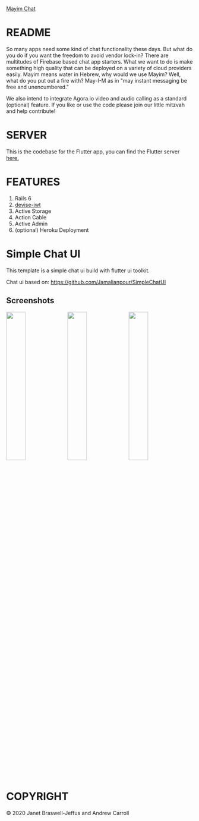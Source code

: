 [Mayim Chat](/graphics/mayim_logo.png?raw=true "Mayim Chat")

# README

So many apps need some kind of chat functionality these days. But what
do you do if you want the freedom to avoid vendor lock-in? There are
multitudes of Firebase based chat app starters. What we want to do is
make something high quality that can be deployed on a variety of cloud
providers easily. Mayim means water in Hebrew, why would we use Mayim?
Well, what do you put out a fire with? May-I-M as in "may instant
messaging be free and unencumbered."

We also intend to integrate Agora.io video and audio calling as a
standard (optional) feature. If you like or use the code please join our
little mitzvah and help contribute!

# SERVER

This is the codebase for the Flutter app, you can find the Flutter server
[here.](https://github.com/jjeffus/mayim-server "Mayim Server Repository")

# FEATURES

1. Rails 6
2. [devise-jwt](https://github.com/waiting-for-dev/devise-jwt "Devise with JSON Web Tokens")
3. Active Storage
4. Action Cable
5. Active Admin
6. (optional) Heroku Deployment

# Simple Chat UI

This template is a simple chat ui build with flutter ui toolkit.

Chat ui based on:
https://github.com/Jamalianpour/SimpleChatUI

## Screenshots

<img align = "center" src="screenshots/screenShot1.jpg" width=32%> <img align = "center" src="screenshots/screenShot2.jpg" width=32%> <img align = "center" src="screenshots/screenShot3.jpg" width=32%>


# COPYRIGHT

&copy; 2020 Janet Braswell-Jeffus and Andrew Carroll
